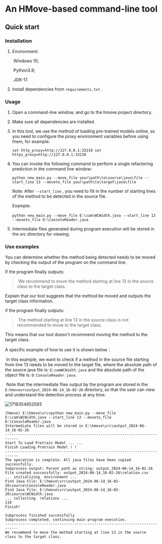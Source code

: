# An HMove-based command-line tool



## Quick start

### Installation

1. Environment: 

   ​	Windows 10;

   ​	Python3.9;

   ​	JDK-17.

2. Install dependencies from `requirements.txt` .

### Usage

1. Open a command-line window, and go to the hmove project directory.

2. Make sure all dependencies are installed.

3. In this tool, we use the method of loading pre-trained models online, so you need to configure the proxy environment variables before using them, for example:

   `set http_proxy=http://127.0.0.1:33210
   set https_proxy=http://127.0.0.1:33210`

4. You can invoke the following command to perform a single refactoring prediction in the command line window:

   `python new_main.py --move_file your\path\to\source\java\file --start_line 13 --moveto_file your\path\to\target\java\file`

   Note: After  `--start_line` , you need to fill in the number of starting lines of the method to be detected in the source file.

   Example:

   ​	`python new_main.py --move_file E:\cam\WCWidth.java --start_line 13 --moveto_file D:\ConsoleReader.java`

5. Intermediate files generated during program execution will be stored in the src directory for viewing.

### Use examples

You can determine whether the method being detected needs to be moved by checking the output of the program on the command line.



If the program finally outputs: 

> ​	We recommend to move the method starting at line 13 in the source class to the target class. 

Explain that our tool suggests that the method be moved and outputs the target class information.

if the program finally outputs: 

> ​	The method starting at line 13 in the source class is not recommended to move to the target class.

This means that our tool doesn't recommend moving the method to the target class.



A specific example of how to use it is shown below：

​	In this example, we want to check if a method in the source file starting from line 13 needs to be moved to the target file, where the absolute path of the source java file is: `E:camWCWidth.java` and the absolute path of the object file is: `D:ConsoleReader.java`. 

​	Note that the intermediate files output by the program are stored in the `E:hmovesrcoutput_2024-06-14_16-02-26` directory, so that the user can view and understand the detection process at any time.

![1718354852593](C:\Users\superlit77\AppData\Roaming\Typora\typora-user-images\1718354852593.png)



```
(hmove) E:\hmove\src>python new_main.py --move_file E:\cam\WCWidth.java --start_line 13 --moveto_file D:\ConsoleReader.java
Intermediate files will be stored in E:\hmove\src\output_2024-06-14_16-02-26
----------------------------------------------------------------------------
Start To Load Pretrain Model ... ...
Finish Loading Pretrain Model ! !
----------------------------------------------------------------------------
The operation is complete. All java files have been copied successfully.
Subprocess output: Parent path as string: output_2024-06-14_16-02-26
File created successfully: output_2024-06-14_16-02-26\relation.csv
... initializing  environment ...
Find Java File: E:\hmove\src\output_2024-06-14_16-02-26\source\ConsoleReader.java
Find Java File: E:\hmove\src\output_2024-06-14_16-02-26\source\WCWidth.java
... collecting  relations ...
119
Finish!

Subprocess finished successfully
Subprocess completed, continuing main program execution.
----------------------------------------------------------------------------
We recommend to move the method starting at line 13 in the source class to the target class.

```